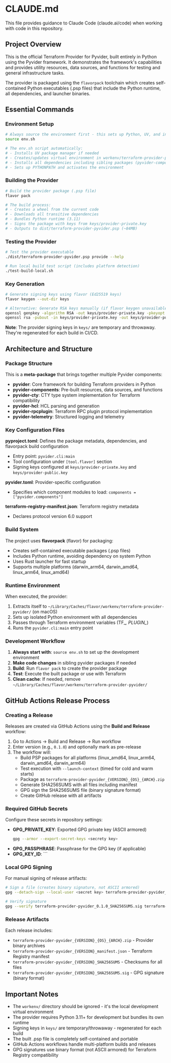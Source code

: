 # CLAUDE.md

This file provides guidance to Claude Code (claude.ai/code) when working with code in this repository.

## Project Overview

This is the official Terraform Provider for Pyvider, built entirely in Python using the Pyvider framework. It demonstrates the framework's capabilities and provides utility resources, data sources, and functions for testing and general infrastructure tasks.

The provider is packaged using the `flavorpack` toolchain which creates self-contained Python executables (.psp files) that include the Python runtime, all dependencies, and launcher binaries.

## Essential Commands

### Environment Setup
```bash
# Always source the environment first - this sets up Python, UV, and installs dependencies
source env.sh

# The env.sh script automatically:
# - Installs UV package manager if needed
# - Creates/updates virtual environment in workenv/terraform-provider-pyvider_darwin_arm64/
# - Installs all dependencies including sibling packages (pyvider-components, pyvider-cty, etc.)
# - Sets up PYTHONPATH and activates the environment
```

### Building the Provider
```bash
# Build the provider package (.psp file)
flavor pack

# The build process:
# - Creates a wheel from the current code
# - Downloads all transitive dependencies
# - Bundles Python runtime (3.11)
# - Signs the package with keys from keys/provider-private.key
# - Outputs to dist/terraform-provider-pyvider.psp (~84MB)
```

### Testing the Provider
```bash
# Test the provider executable
./dist/terraform-provider-pyvider.psp provide --help

# Run local build test script (includes platform detection)
./test-build-local.sh
```

### Key Generation
```bash
# Generate signing keys using flavor (Ed25519 keys)
flavor keygen --out-dir keys

# Alternative: Generate RSA keys manually (if flavor keygen unavailable)
openssl genpkey -algorithm RSA -out keys/provider-private.key -pkeyopt rsa_keygen_bits:2048
openssl rsa -pubout -in keys/provider-private.key -out keys/provider-public.key
```

**Note**: The provider signing keys in `keys/` are temporary and throwaway. They're regenerated for each build in CI/CD.

## Architecture and Structure

### Package Structure
This is a **meta-package** that brings together multiple Pyvider components:
- **pyvider**: Core framework for building Terraform providers in Python
- **pyvider-components**: Pre-built resources, data sources, and functions
- **pyvider-cty**: CTY type system implementation for Terraform compatibility  
- **pyvider-hcl**: HCL parsing and generation
- **pyvider-rpcplugin**: Terraform RPC plugin protocol implementation
- **pyvider-telemetry**: Structured logging and telemetry

### Key Configuration Files

**pyproject.toml**: Defines the package metadata, dependencies, and flavorpack build configuration
- Entry point: `pyvider.cli:main`
- Tool configuration under `[tool.flavor]` section
- Signing keys configured at `keys/provider-private.key` and `keys/provider-public.key`

**pyvider.toml**: Provider-specific configuration
- Specifies which component modules to load: `components = ["pyvider.components"]`

**terraform-registry-manifest.json**: Terraform registry metadata
- Declares protocol version 6.0 support

### Build System

The project uses **flavorpack** (flavor) for packaging:
- Creates self-contained executable packages (.psp files)
- Includes Python runtime, avoiding dependency on system Python
- Uses Rust launcher for fast startup
- Supports multiple platforms (darwin_arm64, darwin_amd64, linux_arm64, linux_amd64)

### Runtime Environment

When executed, the provider:
1. Extracts itself to `~/Library/Caches/flavor/workenv/terraform-provider-pyvider/` (on macOS)
2. Sets up isolated Python environment with all dependencies
3. Passes through Terraform environment variables (TF_*, PLUGIN_*)
4. Runs the `pyvider.cli:main` entry point

### Development Workflow

1. **Always start with**: `source env.sh` to set up the development environment
2. **Make code changes** in sibling pyvider packages if needed
3. **Build**: Run `flavor pack` to create the provider package
4. **Test**: Execute the built package or use with Terraform
5. **Clean cache**: If needed, remove `~/Library/Caches/flavor/workenv/terraform-provider-pyvider/`

## GitHub Actions Release Process

### Creating a Release

Releases are created via GitHub Actions using the **Build and Release** workflow:

1. Go to Actions → Build and Release → Run workflow
2. Enter version (e.g., `0.1.0`) and optionally mark as pre-release
3. The workflow will:
   - Build PSP packages for all platforms (linux_amd64, linux_arm64, darwin_amd64, darwin_arm64)
   - Test execution with `--launch-context` (timed for cold and warm starts)
   - Package as `terraform-provider-pyvider_{VERSION}_{OS}_{ARCH}.zip`
   - Generate SHA256SUMS with all files including manifest
   - GPG sign the SHA256SUMS file (binary signature format)
   - Create GitHub release with all artifacts

### Required GitHub Secrets

Configure these secrets in repository settings:

- **GPG_PRIVATE_KEY**: Exported GPG private key (ASCII armored)
  ```bash
  gpg --armor --export-secret-keys <secrety key>
  ```
- **GPG_PASSPHRASE**: Passphrase for the GPG key (if applicable)
- **GPG_KEY_ID**: `<sercret key>``

### Local GPG Signing

For manual signing of release artifacts:
```bash
# Sign a file (creates binary signature, not ASCII armored)
gpg --detach-sign --local-user <secret key> terraform-provider-pyvider_0.1.0_SHA256SUMS

# Verify signature
gpg --verify terraform-provider-pyvider_0.1.0_SHA256SUMS.sig terraform-provider-pyvider_0.1.0_SHA256SUMS
```

### Release Artifacts

Each release includes:
- `terraform-provider-pyvider_{VERSION}_{OS}_{ARCH}.zip` - Provider binary archives
- `terraform-provider-pyvider_{VERSION}_manifest.json` - Terraform Registry manifest
- `terraform-provider-pyvider_{VERSION}_SHA256SUMS` - Checksums for all files
- `terraform-provider-pyvider_{VERSION}_SHA256SUMS.sig` - GPG signature (binary format)

## Important Notes

- The `workenv/` directory should be ignored - it's the local development virtual environment
- The provider requires Python 3.11+ for development but bundles its own runtime
- Signing keys in `keys/` are temporary/throwaway - regenerated for each build
- The built .psp file is completely self-contained and portable
- GitHub Actions workflows handle multi-platform builds and releases
- GPG signatures use binary format (not ASCII armored) for Terraform Registry compatibility